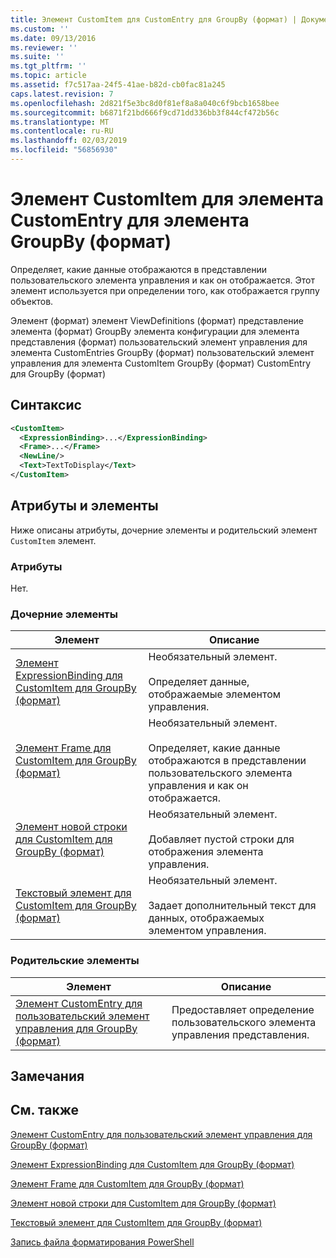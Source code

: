 ```yaml
---
title: Элемент CustomItem для CustomEntry для GroupBy (формат) | Документация Майкрософт
ms.custom: ''
ms.date: 09/13/2016
ms.reviewer: ''
ms.suite: ''
ms.tgt_pltfrm: ''
ms.topic: article
ms.assetid: f7c517aa-24f5-41ae-b82d-cb0fac81a245
caps.latest.revision: 7
ms.openlocfilehash: 2d821f5e3bc8d0f81ef8a8a040c6f9bcb1658bee
ms.sourcegitcommit: b6871f21bd666f9cd71dd336bb3f844cf472b56c
ms.translationtype: MT
ms.contentlocale: ru-RU
ms.lasthandoff: 02/03/2019
ms.locfileid: "56856930"
---
```

# <a name="customitem-element-for-customentry-for-groupby-format"></a>Элемент CustomItem для элемента CustomEntry для элемента GroupBy (формат)

Определяет, какие данные отображаются в представлении пользовательского элемента управления и как он отображается. Этот элемент используется при определении того, как отображается группу объектов.

Элемент (формат) элемент ViewDefinitions (формат) представление элемента (формат) GroupBy элемента конфигурации для элемента представления (формат) пользовательский элемент управления для элемента CustomEntries GroupBy (формат) пользовательский элемент управления для элемента CustomItem GroupBy (формат) CustomEntry для GroupBy (формат)

## <a name="syntax"></a>Синтаксис

```xml
<CustomItem>
  <ExpressionBinding>...</ExpressionBinding>
  <Frame>...</Frame>
  <NewLine/>
  <Text>TextToDisplay</Text>
</CustomItem>
```

## <a name="attributes-and-elements"></a>Атрибуты и элементы

Ниже описаны атрибуты, дочерние элементы и родительский элемент `CustomItem` элемент.

### <a name="attributes"></a>Атрибуты

Нет.

### <a name="child-elements"></a>Дочерние элементы

|Элемент|Описание|
|-------------|-----------------|
|[Элемент ExpressionBinding для CustomItem для GroupBy (формат)](./expressionbinding-element-for-customitem-for-groupby-format.md)|Необязательный элемент.<br /><br /> Определяет данные, отображаемые элементом управления.|
|[Элемент Frame для CustomItem для GroupBy (формат)](./frame-element-for-customitem-for-groupby-format.md)|Необязательный элемент.<br /><br /> Определяет, какие данные отображаются в представлении пользовательского элемента управления и как он отображается.|
|[Элемент новой строки для CustomItem для GroupBy (формат)](./newline-element-for-customitem-for-groupby-format.md)|Необязательный элемент.<br /><br /> Добавляет пустой строки для отображения элемента управления.|
|[Текстовый элемент для CustomItem для GroupBy (формат)](./text-element-for-customitem-for-groupby-format.md)|Необязательный элемент.<br /><br /> Задает дополнительный текст для данных, отображаемых элементом управления.|

### <a name="parent-elements"></a>Родительские элементы

|Элемент|Описание|
|-------------|-----------------|
|[Элемент CustomEntry для пользовательский элемент управления для GroupBy (формат)](./customentry-element-for-customcontrol-for-groupby-format.md)|Предоставляет определение пользовательского элемента управления представления.|

## <a name="remarks"></a>Замечания

## <a name="see-also"></a>См. также

[Элемент CustomEntry для пользовательский элемент управления для GroupBy (формат)](./customentry-element-for-customcontrol-for-groupby-format.md)

[Элемент ExpressionBinding для CustomItem для GroupBy (формат)](./expressionbinding-element-for-customitem-for-groupby-format.md)

[Элемент Frame для CustomItem для GroupBy (формат)](./frame-element-for-customitem-for-groupby-format.md)

[Элемент новой строки для CustomItem для GroupBy (формат)](./newline-element-for-customitem-for-groupby-format.md)

[Текстовый элемент для CustomItem для GroupBy (формат)](./text-element-for-customitem-for-groupby-format.md)

[Запись файла форматирования PowerShell](./writing-a-powershell-formatting-file.md)
